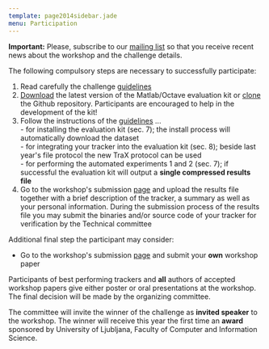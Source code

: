 ```yaml
---
template: page2014sidebar.jade
menu: Participation
---
```



<b>Important:</b> Please, subscribe to our [mailing list](https://service.ait.ac.at/mailman/listinfo/votchallenge) so that you receive recent news about the workshop and the challenge details.

The following compulsory steps are necessary to successfully participate:

1. Read carefully the challenge [guidelines](/vot2014/vot2014-guidelines.pdf)
2. [Download](https://github.com/vicoslab/vot-toolkit/archive/master.zip) the latest version of the Matlab/Octave evaluation kit or [clone](https://github.com/vicoslab/vot-toolkit) the Github repository. Participants are encouraged to help in the development of the kit!
3. Follow the instructions of the [guidelines](/vot2014/vot2014-guidelines.pdf) ...
<br>- for installing the evaluation kit (sec. 7);  the install process will automatically download the dataset
<br>- for integrating your tracker into the evaluation kit (sec. 8); beside last year's file protocol the new TraX protocol can be used
<br>- for performing the automated experiments 1 and 2 (sec. 7); if successful the evaluation kit will output a <b>single compressed results file</b>
4. Go to the workshop's submission [page](/vot2014/submission.html) and upload the results file together with a brief description of the tracker, a summary as well as your personal information. During the submission process of the results file you may submit the binaries and/or source code of your tracker for verification by the Technical committee

Additional final step the participant may consider:

- Go to the workshop's submission [page](/vot2014/submission.html) and submit your <b>own</b> workshop paper

Participants of best performing trackers and <b>all</b> authors of accepted workshop papers give either poster or oral presentations at the workshop. The final decision will be made by the organizing committee.

The committee will invite the winner of the challenge as <b>invited speaker</b> to the workshop. The winner will receive this year the first time an <b>award</b> sponsored by University of Ljubljana, Faculty of Computer and Information Science.